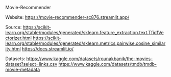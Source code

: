 Movie-Recommender



Website:
https://movie-recommender-sc876.streamlit.app/

Source:
https://scikit-learn.org/stable/modules/generated/sklearn.feature_extraction.text.TfidfVectorizer.html
https://scikit-learn.org/stable/modules/generated/sklearn.metrics.pairwise.cosine_similarity.html
https://docs.streamlit.io/

Datasets:
https://www.kaggle.com/datasets/rounakbanik/the-movies-dataset?select=links.csv
https://www.kaggle.com/datasets/tmdb/tmdb-movie-metadata

